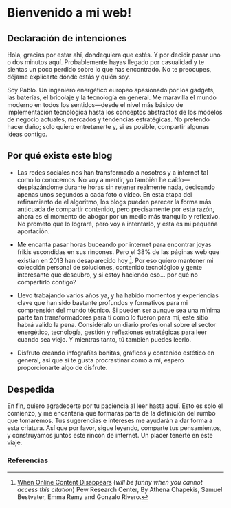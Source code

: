 # Bienvenido a mi web!

## Declaración de intenciones

Hola, gracias por estar ahí, dondequiera que estés. Y por decidir pasar uno o dos minutos aquí. Probablemente hayas llegado por casualidad y te sientas un poco perdido sobre lo que has encontrado. No te preocupes, déjame explicarte dónde estás y quién soy.

Soy Pablo. Un ingeniero energético europeo apasionado por los gadgets, las baterías, el bricolaje y la tecnología en general. Me maravilla el mundo moderno en todos los sentidos—desde el nivel más básico de implementación tecnológica hasta los conceptos abstractos de los modelos de negocio actuales, mercados y tendencias estratégicas. No pretendo hacer daño; solo quiero entretenerte y, si es posible, compartir algunas ideas contigo.

## Por qué existe este blog

- Las redes sociales nos han transformado a nosotros y a internet tal como lo conocemos. No voy a mentir, yo también he caído—desplazándome durante horas sin retener realmente nada, dedicando apenas unos segundos a cada foto o vídeo. En esta etapa del refinamiento de el algoritmo, los blogs pueden parecer la forma más anticuada de compartir contenido, pero precisamente por esta razón, ahora es el momento de abogar por un medio más tranquilo y reflexivo. No prometo que lo lograré, pero voy a intentarlo, y esta es mi pequeña aportación.

- Me encanta pasar horas buceando por internet para encontrar joyas frikis escondidas en sus rincones. Pero el 38% de las páginas web que existían en 2013 han desaparecido hoy [^1]. Por eso quiero mantener mi colección personal de soluciones, contenido tecnológico y gente interesante que descubro, y si estoy haciendo eso... por qué no compartirlo contigo?

- Llevo trabajando varios años ya, y ha habido momentos y experiencias clave que han sido bastante profundos y formativos para mi comprensión del mundo técnico. Si pueden ser aunque sea una mínima parte tan transformadores para ti como lo fueron para mí, este sitio habrá valido la pena. Considéralo un diario profesional sobre el sector energético, tecnología, gestión y reflexiones estratégicas para leer cuando sea viejo. Y mientras tanto, tú también puedes leerlo.

- Disfruto creando infografías bonitas, gráficos y contenido estético en general, así que si te gusta procrastinar como a mí, espero proporcionarte algo de disfrute.

## Despedida

En fin, quiero agradecerte por tu paciencia al leer hasta aquí. Esto es solo el comienzo, y me encantaría que formaras parte de la definición del rumbo que tomaremos. Tus sugerencias e intereses me ayudarán a dar forma a esta criatura. Así que por favor, sigue leyendo, comparte tus pensamientos, y construyamos juntos este rincón de internet. Un placer tenerte en este viaje.

### Referencias

[^1]: [When Online Content Disappears](https://www.pewresearch.org/data-labs/2024/05/17/when-online-content-disappears/) (_will be funny when you cannot access this citation_) Pew Research Center, By Athena Chapekis, Samuel Bestvater, Emma Remy and Gonzalo Rivero.
